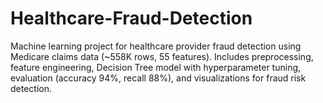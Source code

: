 # Healthcare-Fraud-Detection
Machine learning project for healthcare provider fraud detection using Medicare claims data (~558K rows, 55 features). Includes preprocessing, feature engineering, Decision Tree model with hyperparameter tuning, evaluation (accuracy 94%, recall 88%), and visualizations for fraud risk detection.
